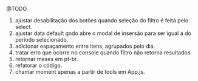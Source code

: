 @TODO
1. ajustar desabilitação dos botões quando seleção do filtro é feita pelo select.
2. ajustar data default qndo abre o modal de insersão para ser igual a do período selecionado.
3. adicionar espaçamento entre itens, agrupados pelo dia.
4. tratar erro que ocorre no console quando filtro não retorna resultados.
5. retornar meses em pt-br.
6. refatorar o código.
7. chamar moment apenas a partir de tools em App.js.